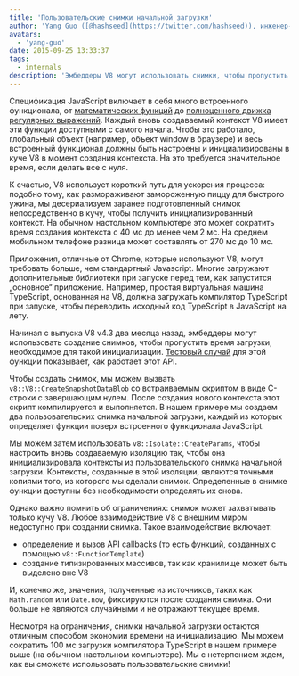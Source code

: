 ```yaml
---
title: 'Пользовательские снимки начальной загрузки'
author: 'Yang Guo ([@hashseed](https://twitter.com/hashseed)), инженер-программист и поставщик предварительного нагрева двигателя'
avatars:
  - 'yang-guo'
date: 2015-09-25 13:33:37
tags:
  - internals
description: 'Эмбеддеры V8 могут использовать снимки, чтобы пропустить время загрузки, которое требуется для инициализации программ JavaScript.'
---
```

Спецификация JavaScript включает в себя много встроенного функционала, от [математических функций](https://developer.mozilla.org/en/docs/Web/JavaScript/Reference/Global_Objects/Math) до [полноценного движка регулярных выражений](https://developer.mozilla.org/en/docs/Web/JavaScript/Guide/Regular_Expressions). Каждый вновь создаваемый контекст V8 имеет эти функции доступными с самого начала. Чтобы это работало, глобальный объект (например, объект window в браузере) и весь встроенный функционал должны быть настроены и инициализированы в куче V8 в момент создания контекста. На это требуется значительное время, если делать все с нуля.

<!--truncate-->
К счастью, V8 использует короткий путь для ускорения процесса: подобно тому, как размораживают замороженную пиццу для быстрого ужина, мы десериализуем заранее подготовленный снимок непосредственно в кучу, чтобы получить инициализированный контекст. На обычном настольном компьютере это может сократить время создания контекста с 40 мс до менее чем 2 мс. На среднем мобильном телефоне разница может составлять от 270 мс до 10 мс.

Приложения, отличные от Chrome, которые используют V8, могут требовать больше, чем стандартный Javascript. Многие загружают дополнительные библиотеки при запуске перед тем, как запустится „основное“ приложение. Например, простая виртуальная машина TypeScript, основанная на V8, должна загружать компилятор TypeScript при запуске, чтобы переводить исходный код TypeScript в JavaScript на лету.

Начиная с выпуска V8 v4.3 два месяца назад, эмбеддеры могут использовать создание снимков, чтобы пропустить время загрузки, необходимое для такой инициализации. [Тестовый случай](https://chromium.googlesource.com/v8/v8.git/+/4.5.103.9/test/cctest/test-serialize.cc#661) для этой функции показывает, как работает этот API.

Чтобы создать снимок, мы можем вызвать `v8::V8::CreateSnapshotDataBlob` со встраиваемым скриптом в виде C-строки с завершающим нулем. После создания нового контекста этот скрипт компилируется и выполняется. В нашем примере мы создаем два пользовательских снимка начальной загрузки, каждый из которых определяет функции поверх встроенного функционала JavaScript.

Мы можем затем использовать `v8::Isolate::CreateParams`, чтобы настроить вновь создаваемую изоляцию так, чтобы она инициализировала контексты из пользовательского снимка начальной загрузки. Контексты, созданные в этой изоляции, являются точными копиями того, из которого мы сделали снимок. Определенные в снимке функции доступны без необходимости определять их снова.

Однако важно помнить об ограничениях: снимок может захватывать только кучу V8. Любое взаимодействие V8 с внешним миром недоступно при создании снимка. Такое взаимодействие включает:

- определение и вызов API callbacks (то есть функций, созданных с помощью `v8::FunctionTemplate`)
- создание типизированных массивов, так как хранилище может быть выделено вне V8

И, конечно же, значения, полученные из источников, таких как `Math.random` или `Date.now`, фиксируются после создания снимка. Они больше не являются случайными и не отражают текущее время.

Несмотря на ограничения, снимки начальной загрузки остаются отличным способом экономии времени на инициализацию. Мы можем сократить 100 мс загрузки компилятора TypeScript в нашем примере выше (на обычном настольном компьютере). Мы с нетерпением ждем, как вы сможете использовать пользовательские снимки!
